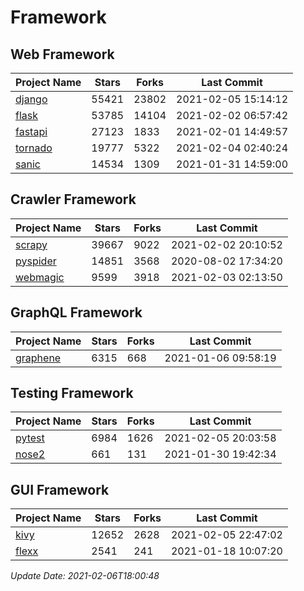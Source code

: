# Framework

## Web Framework
| Project Name | Stars | Forks | Last Commit |
| ------------ | ----- | ----- | ----------- |
| [django](https://github.com/django/django) | 55421 | 23802 | 2021-02-05 15:14:12 |
| [flask](https://github.com/pallets/flask) | 53785 | 14104 | 2021-02-02 06:57:42 |
| [fastapi](https://github.com/tiangolo/fastapi) | 27123 | 1833 | 2021-02-01 14:49:57 |
| [tornado](https://github.com/tornadoweb/tornado) | 19777 | 5322 | 2021-02-04 02:40:24 |
| [sanic](https://github.com/sanic-org/sanic) | 14534 | 1309 | 2021-01-31 14:59:00 |

## Crawler Framework
| Project Name | Stars | Forks | Last Commit |
| ------------ | ----- | ----- | ----------- |
| [scrapy](https://github.com/scrapy/scrapy) | 39667 | 9022 | 2021-02-02 20:10:52 |
| [pyspider](https://github.com/binux/pyspider) | 14851 | 3568 | 2020-08-02 17:34:20 |
| [webmagic](https://github.com/code4craft/webmagic) | 9599 | 3918 | 2021-02-03 02:13:50 |

## GraphQL Framework
| Project Name | Stars | Forks | Last Commit |
| ------------ | ----- | ----- | ----------- |
| [graphene](https://github.com/graphql-python/graphene) | 6315 | 668 | 2021-01-06 09:58:19 |

## Testing Framework
| Project Name | Stars | Forks | Last Commit |
| ------------ | ----- | ----- | ----------- |
| [pytest](https://github.com/pytest-dev/pytest) | 6984 | 1626 | 2021-02-05 20:03:58 |
| [nose2](https://github.com/nose-devs/nose2) | 661 | 131 | 2021-01-30 19:42:34 |

## GUI Framework
| Project Name | Stars | Forks | Last Commit |
| ------------ | ----- | ----- | ----------- |
| [kivy](https://github.com/kivy/kivy) | 12652 | 2628 | 2021-02-05 22:47:02 |
| [flexx](https://github.com/flexxui/flexx) | 2541 | 241 | 2021-01-18 10:07:20 |

*Update Date: 2021-02-06T18:00:48*